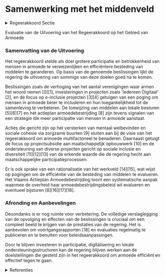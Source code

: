 # Samenwerking met het middenveld

<details>
        <summary>Regeerakkoord Sectie </summary>
        <p>2.2.9 Samenwerking met het middenveld We willen mensen die in armoede leven een stem geven en ook echt naar hen luisteren. We zorgen dat de middelen zo efficiënt mogelijk worden ingezet en in de eerste plaats ten goede komen aan mensen in armoede zelf en niet zonder meer aan structuren of organisaties. Op vlak van participatie van mensen in armoede volgen we een 2-sporenbeleid: We laten mensen die in armoede leven meer participeren aan de reguliere inspraak- en overlegorganen in de diverse betrokken beleidsdomeinen. We spreken mensen niet langer aan op basis van één bepaald kenmerk. We blijven de waarde erkennen van organisaties die participatie-processen ondersteunenq en inzetten op ervaringsdeskundigen. We zorgen voor minder versnippering en een rationalisatie van het werkveld. In dat opzicht evalueren we de middelen die van -daag vanuit Vlaanderen aan diverse institutionele partners besteed worden. We bekijken of dit budget via de lokale besturen of via open oproepen waar mogelijk efficiënter kan besteed worden. Dit laat nog meer werken op maat toe. Zo kunnen we concrete acties ondersteunen die mensen versterken en aanspreken op hun verantwoordelijkheid. Zo is bijvoorbeeld de loopbaankloof tussen mannen en vrouwen van buitenlandse herkomst veel groter dan bij personen van Belgische herkomst. Door hun emancipatie te stimuleren maken we ook werk van de strijd tegen armoede. </p>
        </details> 

Evaluatie van de Uitvoering van het Regeerakkoord op het Gebied van Armoede

### Samenvatting van de Uitvoering

Het regeerakkoord stelde als doel grotere participatie en betrokkenheid van mensen in armoede te verwezenlijken en efficiëntere besteding van middelen te garanderen. Op basis van de genoemde beslissingen lijkt de regering de uitvoering van sommige van deze doelen goed na te komen. 

Beslissingen zoals de verhoging van het aantal verenigingen waar armen het woord nemen \[0\]\[1\], investeringen in projecten zoals 'Iedereen Digitaal' \[2\], en de focus op e-inclusie projecten \[3\]\[4\] getuigen van een poging om mensen in armoede beter te includeren en hun toegankelijkheid tot de samenleving te verbeteren. De toewijzing van middelen aan lokale besturen \[5\]\[6\]\[7\] en het actieplan armoedebestrijding \[8\] zijn tevens signalen van een strategie die meer participatie van mensen in armoede aanstaat. 

Acties die gericht zijn op het versterken van mentaal welbevinden en sociale cohesie via zorgzame buurten \[9\] sluiten aan bij de visie van het regeerakkoord om armoede multifactorieel te benaderen. Daarnaast getuigt de focus op projectsubsidie aan maatschappelijk opbouwwerk \[10\] en de ondersteuning van diverse projecten gericht op sociale inclusie en diversiteit \[11\]\[12\]\[13\] van de erkende waarde die de regering hecht aan maatschappelijke participatieprocessen.

Er is ook sprake van een rationalisatie van het werkveld \[14\]\[15\], wat wijst op pogingen om de efficiëntie van de besteding van middelen te evalueren. Het Vlaams Actieplan Armoedebestrijding toont een systematische aanpak waarmee de overheid haar armoedebestrijdingsbeleid wil evalueren en eventueel bijsturen \[8\]\[16\]\[17\]\[18\].

### Afronding en Aanbevelingen

Desondanks is er nog ruimte voor verbetering. De volledige verslaglegging van de opvolging en effecten van de beslissingen is cruciaal om een compleet beeld te krijgen van de prestaties van de regering. Het is aanbevolen om voortgangsrapporten \[18\] en evaluaties regelmatig te publiceren en te benutten voor beleidsaanpassingen.

Door te blijven investeren in participatie, digitalisering en lokale ondersteuningsstructuren kan de regering blijven werken aan de doelstellingen die gesteld zijn in het regeerakkoord om armoede efficiënt en effectief tegen te gaan.

<details>
        <summary> Referenties</summary>
        **[\[0\]](https://beslissingenvlaamseregering.vlaanderen.be/?search=Erkenning%20verenigingen%20waar%20armen%20het%20woord%20nemen%3A%20wijzigingsbesluit&dateOption=select&startDate=2022-01-21T09%3A00%3A00Z&endDate=2022-01-21T09%3A00%3A00Z)** : **(2022-01-21)** Erkenning verenigingen waar armen het woord nemen: wijzigingsbesluit 

**[\[1\]](https://beslissingenvlaamseregering.vlaanderen.be/?search=Erkenning%20verenigingen%20waar%20armen%20het%20woord%20nemen%3A%20wijzigingsbesluit&dateOption=select&startDate=2022-03-11T09%3A00%3A00Z&endDate=2022-03-11T09%3A00%3A00Z)** : **(2022-03-11)** Erkenning verenigingen waar armen het woord nemen: wijzigingsbesluit 

**[\[2\]](https://beslissingenvlaamseregering.vlaanderen.be/?search=Plan%20Vlaamse%20Veerkracht%3A%20toewijzing%20middelen%20%27Iedereen%20Digitaal%27&dateOption=select&startDate=2021-07-16T06%3A00%3A00Z&endDate=2021-07-16T06%3A00%3A00Z)** : **(2021-07-16)** Plan Vlaamse Veerkracht: toewijzing middelen 'Iedereen Digitaal' 

**[\[3\]](https://beslissingenvlaamseregering.vlaanderen.be/?search=Vastleggen%20maatschappelijke%20uitdagingen%20in%20het%20kader%20van%20projectsubsidies%20sociaal-cultureel%20volwassenenwerk&dateOption=select&startDate=2022-01-21T09%3A00%3A00Z&endDate=2022-01-21T09%3A00%3A00Z)** : **(2022-01-21)** Vastleggen maatschappelijke uitdagingen in het kader van projectsubsidies sociaal-cultureel volwassenenwerk 

**[\[4\]](https://beslissingenvlaamseregering.vlaanderen.be/?search=Maatschappelijke%20uitdagingen%20projectsubsidies%20sociaal-cultureel%20volwassenenwerk%3A%20e-inclusie&dateOption=select&startDate=2021-01-22T09%3A00%3A00Z&endDate=2021-01-22T09%3A00%3A00Z)** : **(2021-01-22)** Maatschappelijke uitdagingen projectsubsidies sociaal-cultureel volwassenenwerk: e-inclusie 

**[\[5\]](https://beslissingenvlaamseregering.vlaanderen.be/?search=Subsidies%20Vlaamse%20lokale%20besturen%2C%20vzw%20de%20Rand%20en%20de%20Vlaamse%20Gemeenschapscommissie%20voor%20project%20%27Ondersteuning%20van%20lokale%20besturen%20in%20het%20kader%20van%20%20samenleven%20in%20diversiteit%3A%20Plan%20Samenleven%27&dateOption=select&startDate=2023-09-22T08%3A00%3A00Z&endDate=2023-09-22T08%3A00%3A00Z)** : **(2023-09-22)** Subsidies Vlaamse lokale besturen, vzw de Rand en de Vlaamse Gemeenschapscommissie voor project 'Ondersteuning van lokale besturen in het kader van  samenleven in diversiteit: Plan Samenleven' 

**[\[6\]](https://beslissingenvlaamseregering.vlaanderen.be/?search=Subsidie%20lokale%20besturen%2C%20vzw%20De%20Rand%20en%20Vlaamse%20Gemeenschapscommissie%20project%20%E2%80%98Plan%20Samenleven%E2%80%99%3A%20wijzigingsbesluit&dateOption=select&startDate=2022-12-23T09%3A00%3A00Z&endDate=2022-12-23T09%3A00%3A00Z)** : **(2022-12-23)** Subsidie lokale besturen, vzw De Rand en Vlaamse Gemeenschapscommissie project ‘Plan Samenleven’: wijzigingsbesluit 

**[\[7\]](https://beslissingenvlaamseregering.vlaanderen.be/?search=Subsidies%20Vlaamse%20lokale%20besturen%2C%20vzw%20de%20Rand%20en%20Vlaamse%20Gemeenschapscommissie%20voor%20Plan%20Samenleven&dateOption=select&startDate=2022-09-23T08%3A00%3A00Z&endDate=2022-09-23T08%3A00%3A00Z)** : **(2022-09-23)** Subsidies Vlaamse lokale besturen, vzw de Rand en Vlaamse Gemeenschapscommissie voor Plan Samenleven 

**[\[8\]](https://beslissingenvlaamseregering.vlaanderen.be/?search=Vlaams%20Actieplan%20Armoedebestrijding%202020-2024&dateOption=select&startDate=2020-09-25T08%3A00%3A00Z&endDate=2020-09-25T08%3A00%3A00Z)** : **(2020-09-25)** Vlaams Actieplan Armoedebestrijding 2020-2024 

**[\[9\]](https://beslissingenvlaamseregering.vlaanderen.be/?search=Plan%20Vlaamse%20Veerkracht%3A%20versterking%20mentaal%20welzijn%20via%20acties%20%27Zorgzame%20Buurten%27&dateOption=select&startDate=2021-04-30T08%3A00%3A00Z&endDate=2021-04-30T08%3A00%3A00Z)** : **(2021-04-30)** Plan Vlaamse Veerkracht: versterking mentaal welzijn via acties 'Zorgzame Buurten' 

**[\[10\]](https://beslissingenvlaamseregering.vlaanderen.be/?search=Projectsubsidie%20verscheidene%20organisaties%20voor%20maatschappelijk%20opbouwwerk%20voor%20project%20%27Samen%20op%20Straat%27&dateOption=select&startDate=2022-12-16T09%3A00%3A00Z&endDate=2022-12-16T09%3A00%3A00Z)** : **(2022-12-16)** Projectsubsidie verscheidene organisaties voor maatschappelijk opbouwwerk voor project 'Samen op Straat' 

**[\[11\]](https://beslissingenvlaamseregering.vlaanderen.be/?search=ArmenTekort%20vzw%3A%20subsidie%20opschaling%20buddywerking%20voor%20mensen%20in%20armoede&dateOption=select&startDate=2019-11-29T09%3A00%3A00Z&endDate=2019-11-29T09%3A00%3A00Z)** : **(2019-11-29)** ArmenTekort vzw: subsidie opschaling buddywerking voor mensen in armoede 

**[\[12\]](https://beslissingenvlaamseregering.vlaanderen.be/?search=Minderhedenforum%20vzw%3A%20tijdelijke%20projectsubsidie%202021&dateOption=select&startDate=2021-04-23T08%3A00%3A00Z&endDate=2021-04-23T08%3A00%3A00Z)** : **(2021-04-23)** Minderhedenforum vzw: tijdelijke projectsubsidie 2021 

**[\[13\]](https://beslissingenvlaamseregering.vlaanderen.be/?search=Plan%20Vlaamse%20Veerkracht%3A%20subsidie%20Koning%20Boudewijnstichting%20voor%20project%20%27zorgzame%20buurten%27&dateOption=select&startDate=2021-12-10T09%3A00%3A00Z&endDate=2021-12-10T09%3A00%3A00Z)** : **(2021-12-10)** Plan Vlaamse Veerkracht: subsidie Koning Boudewijnstichting voor project 'zorgzame buurten' 

**[\[14\]]** : **(2020-03-20)**  

**[\[15\]](https://beslissingenvlaamseregering.vlaanderen.be/?search=Uitbreiding%20tewerkstelling%20%E2%80%98Sociale%20Maribel%E2%80%99%3A%20overheveling%20van%20federale%20kredieten%20naar%20departementen%20CJM%20en%20WVG&dateOption=select&startDate=2021-03-05T09%3A00%3A00Z&endDate=2021-03-05T09%3A00%3A00Z)** : **(2021-03-05)** Uitbreiding tewerkstelling ‘Sociale Maribel’: overheveling van federale kredieten naar departementen CJM en WVG 

**[\[16\]](https://beslissingenvlaamseregering.vlaanderen.be/?search=Bijsturing%20van%20het%20Vlaams%20Actieplan%20Armoedebestrijding%20%28VAPA%29%202020-2024&dateOption=select&startDate=2022-10-28T08%3A00%3A00Z&endDate=2022-10-28T08%3A00%3A00Z)** : **(2022-10-28)** Bijsturing van het Vlaams Actieplan Armoedebestrijding (VAPA) 2020-2024 

**[\[17\]]** : **(2020-01-31)**  

**[\[18\]](https://beslissingenvlaamseregering.vlaanderen.be/?search=Voortgangsrapport%20van%20het%20Vlaams%20Actieplan%20Armoedebestrijding%202020-2024&dateOption=select&startDate=2022-03-25T09%3A00%3A00Z&endDate=2022-03-25T09%3A00%3A00Z)** : **(2022-03-25)** Voortgangsrapport van het Vlaams Actieplan Armoedebestrijding 2020-2024 
        </details> 

